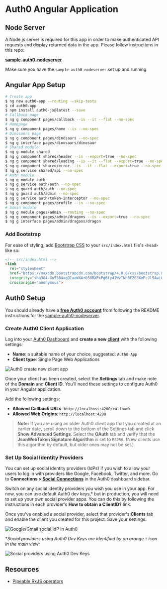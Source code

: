 # Auth0 Angular Application

## Node Server

A Node.js server is required for this app in order to make authenticated API requests and display returned data in the app. Please follow instructions in this repo:

**[sample-auth0-nodeserver](https://github.com/kmaida/sample-auth0-nodeserver)**

Make sure you have the `sample-auth0-nodeserver` set up and running.

## Angular App Setup

```bash
# Create app
$ ng new auth0-app --routing --skip-tests
$ cd auth0-app
$ npm install auth0-js@latest --save
# Callback page
$ ng g component pages/callback --is --it --flat --no-spec
# Homepage
$ ng g component pages/home --is --no-spec
# Dinosaurs page
$ ng g component pages/dinosaurs --no-spec
$ ng g interface pages/dinosaurs/dinosaur
# Shared module
$ ng g module shared
$ ng g component shared/header --is --export=true --no-spec
$ ng g component shared/loading --is --it --flat --export=true --no-spec
$ ng g component shared/error --is --it --flat --export=true --no-spec
$ ng g service shared/api --no-spec
# Auth module
$ ng g module auth
$ ng g service auth/auth --no-spec
$ ng g guard auth/auth --no-spec
$ ng g guard auth/admin --no-spec
$ ng g service auth/token-interceptor --no-spec
$ ng g component pages/profile --is --no-spec
# Admin module
$ ng g module pages/admin --routing --no-spec
$ ng g component pages/admin/dragons --is --export=true --no-spec
$ ng g interface pages/admin/dragons/dragon
```

### Add Bootstrap

For ease of styling, add [Bootstrap CSS](https://getbootstrap.com/docs/4.0/getting-started/introduction/#css) to your `src/index.html` file's `<head>` like so:

```html
<!-- src/index.html -->
<link
  rel="stylesheet"
  href="https://maxcdn.bootstrapcdn.com/bootstrap/4.0.0/css/bootstrap.min.css"
  integrity="sha384-Gn5384xqQ1aoWXA+058RXPxPg6fy4IWvTNh0E263XmFcJlSAwiGgFAW/dAiS6JXm"
  crossorigin="anonymous">
```

## Auth0 Setup

You should already have a **[free Auth0 account](https://auth0.com/signup)** from following the README instructions for the [sample-auth0-nodeserver](https://github.com/kmaida/sample-auth0-nodeserver).

### Create Auth0 Client Application

Log into your [Auth0 Dashboard](https://manage.auth0.com) and **create a new [client](https://manage.auth0.com/#/clients)** with the following settings:

* **Name**: a suitable name of your choice, suggested: `Auth0 App`
* **Client type**: Single Page Web Applications

![Auth0 create new client app](https://cdn.auth0.com/blog/ngatl/new-client.jpg)

Once your client has been created, select the **Settings** tab and make note of the **Domain** and **Client ID**. You'll need these settings to configure Auth0 in your Angular application.

Add the following settings:

* **Allowed Callback URLs**: `http://localhost:4200/callback`
* **Allowed Web Origins**: `http://localhost:4200`

> **Note:** If you are using an older Auth0 client app that you created at an earlier date, scroll down to the bottom of the Settings tab and click **Show Advanced Settings**. Select the **OAuth** tab and verify that the **JsonWebToken Signature Algorithm** is set to `RS256`. (New clients use this algorithm by default, but older ones may not be set.)

### Set Up Social Identity Providers

You can set up social identity providers (IdPs) if you wish to allow your users to log in with providers like Google, Facebook, Twitter, and more. Go to **Connections > [Social Connections](https://manage.auth0.com/#/connections/social)** in the Auth0 dashboard sidebar.

Switch on any social identity providers you wish you use in your app. For now, you can use default Auth0 dev keys,* but in production, you will need to set up your own social provider apps. You can do this by following the instructions in each provider's **How to obtain a ClientID?** link.

Once you've enabled a social provider, select that provider's **Clients** tab and enable the client you created for this project. Save your settings.

![Google/Gmail social IdP in Auth0](https://cdn.auth0.com/blog/ngatl/google-idp.png)

*_Social providers using Auth0 Dev Keys are identified by an orange_ `!` _icon in the main view:_ 

![Social providers using Auth0 Dev Keys](https://cdn.auth0.com/blog/ngatl/idp-devkeys.png)

## Resources

* [Pipeable RxJS operators](https://github.com/ReactiveX/rxjs/blob/master/doc/pipeable-operators.md)